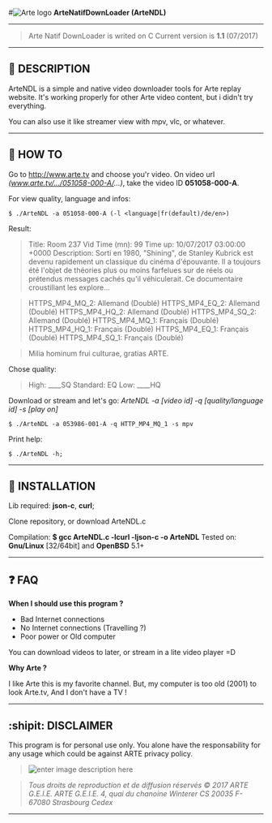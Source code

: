 #![Arte logo](https://static-cdn.arte.tv/guide/favicons/favicon-96x96.png) **ArteNatifDownLoader (ArteNDL)**

----------

> Arte Natif DownLoader is writed on C
Current version is **1.1** (07/2017)

----------

:page_with_curl: **DESCRIPTION** 
---
ArteNDL is a simple and native video downloader tools for Arte replay website.
It's working properly for other Arte video content, but i didn't try everything.

You can also use it like streamer view with mpv, vlc, or whatever.

----------
:rocket: **HOW TO** 
---
Go to http://www.arte.tv and choose you'r video.
On video url *(www.arte.tv/.../051058-000-A/...)*, take the video ID **051058-000-A**.

For view quality, language and infos: 

    $ ./ArteNDL -a 051058-000-A (-l <language|fr(default)/de/en>)

Result:
>Title: Room 237
Vid Time (mn): 99
Time up: 10/07/2017 03:00:00 +0000
Description: Sorti en 1980, "Shining", de Stanley Kubrick est devenu rapidement un classique du cinéma d'épouvante. Il a toujours été l'objet de théories plus ou moins farfelues sur de réels ou prétendus messages cachés qu'il véhiculerait. Ce documentaire croustillant les explore...

>HTTPS_MP4_MQ_2: Allemand (Doublé) 
HTTPS_MP4_EQ_2: Allemand (Doublé) 
HTTPS_MP4_HQ_2: Allemand (Doublé) 
HTTPS_MP4_SQ_2: Allemand (Doublé) 
HTTPS_MP4_MQ_1: Français (Doublé) 
HTTPS_MP4_HQ_1: Français (Doublé) 
HTTPS_MP4_EQ_1: Français (Doublé) 
HTTPS_MP4_SQ_1: Français (Doublé) 

>Milia hominum frui culturae, gratias ARTE.


Chose quality:
>High: ____SQ
Standard: EQ
Low: ____HQ

Download or stream and let's go:
*ArteNDL -a [video id] -q [quality/language id] -s [play on]*

    $ ./ArteNDL -a 053986-001-A -q HTTP_MP4_MQ_1 -s mpv

Print help:

    $ ./ArteNDL -h;

----------
:construction: **INSTALLATION** 
---
Lib required: **json-c**, **curl**;

Clone repository, or download ArteNDL.c

Compilation: **$ gcc ArteNDL.c -lcurl -ljson-c -o ArteNDL**
Tested on: **Gnu/Linux** [32/64bit] and **OpenBSD** 5.1+

----------
:question: **FAQ** 
---
**When I should use this program ?**

- Bad Internet connections
- No Internet connections (Travelling ?)
- Poor power or Old computer

You can download videos to later, or stream in a lite video player =D

**Why Arte ?**

I like Arte this is my favorite channel.
But, my computer is too old (2001) to look Arte.tv,
And I don't have a TV !

----------
:shipit: **DISCLAIMER** 
-------
This program is for personal use only. You alone have the responsability for any usage which could be against ARTE privacy policy.

>![enter image description here](https://static-cdn.arte.tv/static/styleguide/2.7.1/src/components/footer/img/logo_arte.png)

>*Tous droits de reproduction et de diffusion réservés © 2017 ARTE G.E.I.E.*
*ARTE G.E.I.E. 4, quai du chanoine Winterer CS 20035 F- 67080 Strasbourg Cedex*

----------
